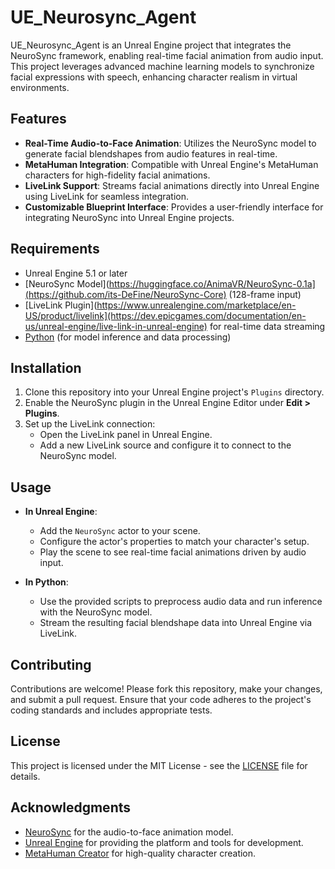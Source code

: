 # UE_Neurosync_Agent

UE_Neurosync_Agent is an Unreal Engine project that integrates the NeuroSync framework, enabling real-time facial animation from audio input. This project leverages advanced machine learning models to synchronize facial expressions with speech, enhancing character realism in virtual environments.

## Features

- **Real-Time Audio-to-Face Animation**: Utilizes the NeuroSync model to generate facial blendshapes from audio features in real-time.
- **MetaHuman Integration**: Compatible with Unreal Engine's MetaHuman characters for high-fidelity facial animations.
- **LiveLink Support**: Streams facial animations directly into Unreal Engine using LiveLink for seamless integration.
- **Customizable Blueprint Interface**: Provides a user-friendly interface for integrating NeuroSync into Unreal Engine projects.

## Requirements

- Unreal Engine 5.1 or later
- [NeuroSync Model](https://huggingface.co/AnimaVR/NeuroSync-0.1a](https://github.com/its-DeFine/NeuroSync-Core) (128-frame input)
- [LiveLink Plugin](https://www.unrealengine.com/marketplace/en-US/product/livelink](https://dev.epicgames.com/documentation/en-us/unreal-engine/live-link-in-unreal-engine) for real-time data streaming
- [Python](https://www.python.org/) (for model inference and data processing)

## Installation

1. Clone this repository into your Unreal Engine project's `Plugins` directory.
2. Enable the NeuroSync plugin in the Unreal Engine Editor under **Edit > Plugins**.
3. Set up the LiveLink connection:
   - Open the LiveLink panel in Unreal Engine.
   - Add a new LiveLink source and configure it to connect to the NeuroSync model.

## Usage

- **In Unreal Engine**:
  - Add the `NeuroSync` actor to your scene.
  - Configure the actor's properties to match your character's setup.
  - Play the scene to see real-time facial animations driven by audio input.

- **In Python**:
  - Use the provided scripts to preprocess audio data and run inference with the NeuroSync model.
  - Stream the resulting facial blendshape data into Unreal Engine via LiveLink.

## Contributing

Contributions are welcome! Please fork this repository, make your changes, and submit a pull request. Ensure that your code adheres to the project's coding standards and includes appropriate tests.

## License

This project is licensed under the MIT License - see the [LICENSE](LICENSE) file for details.

## Acknowledgments

- [NeuroSync](https://github.com/JoPmt/NeuroSync) for the audio-to-face animation model.
- [Unreal Engine](https://www.unrealengine.com/) for providing the platform and tools for development.
- [MetaHuman Creator](https://www.unrealengine.com/en-US/metahuman-creator) for high-quality character creation.




